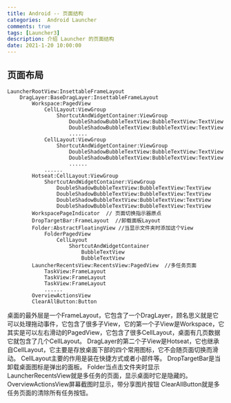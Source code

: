 ```yaml
---
title: Android -- 页面结构
categories:  Android Launcher
comments: true
tags: [Launcher3]
description: 介绍 Launcher 的页面结构
date: 2021-1-20 10:00:00
---
```


## 页面布局

```
LauncherRootView:InsettableFrameLayout
    DragLayer:BaseDragLayer:InsettableFrameLayout
        Workspace:PagedView
            CellLayout:ViewGroup
                ShortcutAndWidgetContainer:ViewGroup
                    DoubleShadowBubbleTextView:BubbleTextView:TextView
                    DoubleShadowBubbleTextView:BubbleTextView:TextView
                    ......
            CellLayout:ViewGroup
                ShortcutAndWidgetContainer:ViewGroup
                    DoubleShadowBubbleTextView:BubbleTextView:TextView
                    DoubleShadowBubbleTextView:BubbleTextView:TextView
                    ......
            ......
        Hotseat:CellLayout:ViewGroup
            ShortcutAndWidgetContainer:ViewGroup
                DoubleShadowBubbleTextView:BubbleTextView:TextView
                DoubleShadowBubbleTextView:BubbleTextView:TextView
                DoubleShadowBubbleTextView:BubbleTextView:TextView
                DoubleShadowBubbleTextView:BubbleTextView:TextView
        WorkspacePageIndicator  // 页面切换指示器原点
        DropTargetBar:FrameLayout  //卸载面板Layout
        Folder:AbstractFloatingView //当显示文件夹时添加这个View
            FolderPagedView
                CellLayout
                    ShortcutAndWidgetContainer
                        BubbleTextView
                        BubbleTextView
        LauncherRecentsView:RecentsView:PagedView  //多任务页面
            TaskView:FrameLayout
            TaskView:FrameLayout
            TaskView:FrameLayout
            ......
        OverviewActionsView
        ClearAllButton:Button
```

桌面的最外层是一个FrameLayout，它包含了一个DragLayer，顾名思义就是它可以处理拖动事件，它包含了很多子View，它的第一个子View是Workspace，它其实是可以左右滑动的PagedView，它包含了很多CellLayout，桌面有几页数据它就包含了几个CellLayout。
DragLayer的第二个子View是Hotseat，它也继承自CellLayout，它主要是存放桌面下部的四个常用图标，它不会随页面切换而滑动。
CellLayout主要的作用是装在快捷方式或者小部件等。
DropTargetBar是当卸载桌面图标是弹出的面板。
Folder当点击文件夹时显示
LauncherRecentsView就是多任务的页面，显示桌面时它是隐藏的。
OverviewActionsView屏幕截图时显示，带分享图片按钮
ClearAllButton就是多任务页面的清除所有任务按钮。
